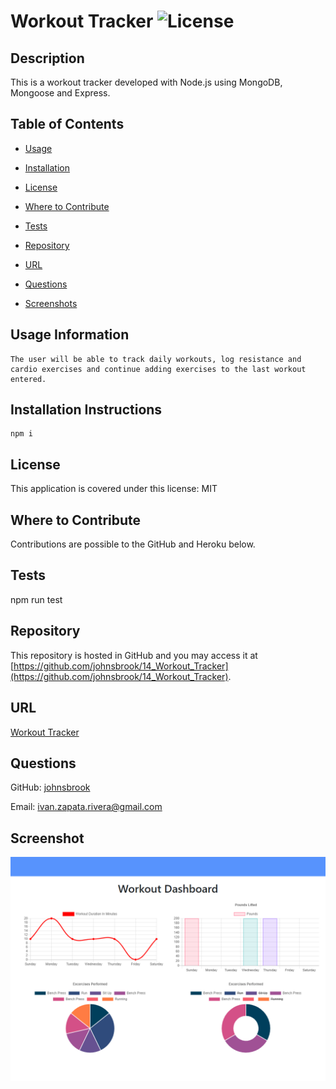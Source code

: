 
# Workout Tracker  ![License](https://img.shields.io/badge/License-MIT-brightgreen.svg)  


## Description 
 
This is a workout tracker developed with Node.js using MongoDB, Mongoose and Express. 


## Table of Contents 


* [Usage](#usage-information) 

* [Installation](#installation-instructions) 

* [License](#license) 

* [Where to Contribute](#where-to-contribute) 

* [Tests](#tests) 

* [Repository](#repository) 

* [URL](#url) 

* [Questions](#questions) 

* [Screenshots](#screenshots) 


## Usage Information 
 
    The user will be able to track daily workouts, log resistance and cardio exercises and continue adding exercises to the last workout entered.  


## Installation Instructions 
 
    npm i 


## License 
 
This application is covered under this license: MIT

    
## Where to Contribute 
 
Contributions are possible to the GitHub and Heroku below.  


## Tests 
 
npm run test 


## Repository 
 
This repository is hosted in GitHub and you may access it at [https://github.com/johnsbrook/14_Workout_Tracker](https://github.com/johnsbrook/14_Workout_Tracker). 


## URL 
 
[Workout Tracker](https://workout-tracker-ijzr.herokuapp.com/?id=5f5d672ee60edd0017c5a12e ) 


## Questions 
 
GitHub: [johnsbrook](https://github.com/johnsbrook) 
 
Email: [ivan.zapata.rivera@gmail.com](mailto:ivan.zapata.rivera@gmail.com)

## Screenshot 
 
![Getting Started](images/screenshot.png) 
 

